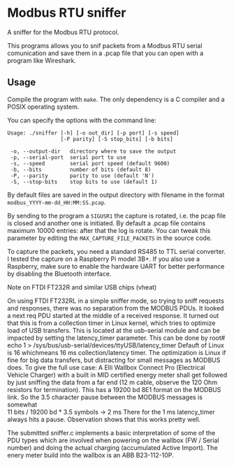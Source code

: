 # Modbus RTU sniffer

A sniffer for the Modbus RTU protocol.

This programs allows you to snif packets from a Modbus RTU serial
comunication and save them in a .pcap file that you can open with
a program like Wireshark.

## Usage

Compile the program with `make`. The only dependency is a C compiler
and a POSIX operating system.

You can specify the options with the command line:

```
Usage: ./sniffer [-h] [-o out_dir] [-p port] [-s speed]
                 [-P parity] [-S stop_bits] [-b bits]

 -o, --output-dir   directory where to save the output
 -p, --serial-port  serial port to use
 -s, --speed        serial port speed (default 9600)
 -b, --bits         number of bits (default 8)
 -P, --parity       parity to use (default 'N')
 -S, --stop-bits    stop bits to use (default 1)
```

By default files are saved in the output directory with filename in
the format `modbus_YYYY-mm-dd_HH:MM:SS.pcap`.

By sending to the program a `SIGUSR1` the capture is rotated, i.e. the pcap
file is closed and another one is initiated. By default a .pcap file contains
maximum 10000 entries: after that the log is rotate. You can tweak this parameter
by editing the `MAX_CAPTURE_FILE_PACKETS` in the source code.

To capture the packets, you need a standard RS485 to TTL serial converter.
I tested the capture on a Raspberry Pi model 3B+. If you also use
a Raspberry, make sure to enable the hardware UART for better performance
by disabling the Bluetooth interface.

Note on FTDI FT232R and similar USB chips (vheat)

On using FTDI FT232RL in a simple sniffer mode, so trying to sniff requests and responses, 
there was no separation from the MODBUS PDUs. It looked a next req PDU started at the middle 
of a received response.
It turned out that this is from a collection timer in Linux kernel, which tries to optimize 
load of USB transfers. This is located at the usb-serial module and can be impacted by setting
the latency_timer parameter. This can be done by
root# echo 1 > /sys/bus/usb-serial/devices/ttyUSB<your number>/latency_timer
Defauft of Linux is 16 whichmeans 16 ms collection/latency timer.
The optimization is Linux if fine for big data transfers, but distracting for small messages 
as MODBUS does.
To give the full use case: A Elli Wallbox Connect Pro (Electrical Vehicle Charger) with a built
in MID certified energy meter shall get followed by just sniffing the data from a far end (12 m 
cable, observe the 120 Ohm resistors for termination). This has a 19200 bd 8E1 format on the 
MODBUS link. So the 3.5 character pause between the MODBUS messages is somewhat  
11 bits / 19200 bd * 3.5 symbols -> 2 ms
There for the 1 ms latency_timer always hits a pause.
Observation shows that this works pretty well.

The submitted sniffer.c implements a basic interpretation of some of the PDU types which are 
involved when powering on the wallbox (FW / Serial number) and doing the actual charging 
(accumulated Active Import). The enery meter build into the wallbox is an ABB B23-112-10P.
   
